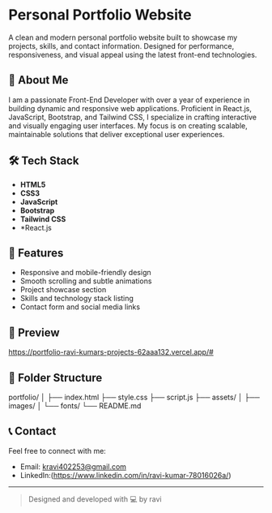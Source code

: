 # Personal Portfolio Website

A clean and modern personal portfolio website built to showcase my projects, skills, and contact information. Designed for performance, responsiveness, and visual appeal using the latest front-end technologies.

## 🚀 About Me

I am a passionate Front-End Developer with over a year of experience in building dynamic and responsive web applications. Proficient in React.js, JavaScript, Bootstrap, and Tailwind CSS, I specialize in crafting interactive and visually engaging user interfaces. My focus is on creating scalable, maintainable solutions that deliver exceptional user experiences.

## 🛠️ Tech Stack

- **HTML5**
- **CSS3**
- **JavaScript**
- **Bootstrap**
- **Tailwind CSS**
- *React.js

## 📁 Features

- Responsive and mobile-friendly design  
- Smooth scrolling and subtle animations  
- Project showcase section  
- Skills and technology stack listing  
- Contact form and social media links  

## 📸 Preview

https://portfolio-ravi-kumars-projects-62aaa132.vercel.app/#

## 🧩 Folder Structure
portfolio/
│
├── index.html
├── style.css
├── script.js
├── assets/
│ ├── images/
│ └── fonts/
└── README.md

## 📞 Contact

Feel free to connect with me:

- Email: kravi402253@gmail.com  
- LinkedIn:(https://www.linkedin.com/in/ravi-kumar-78016026a/)

---

> Designed and developed with 💻 by ravi

